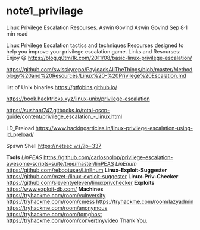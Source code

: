 # note1_privilage
Linux Privilege Escalation Resourses.
Aswin Govind
Aswin Govind
Sep 8·1 min read



Linux Privilege Escalation tactics and techniques Resourses designed to help you improve your privilege escalation game.
Links and Resourses:
Enjoy 😃
https://blog.g0tmi1k.com/2011/08/basic-linux-privilege-escalation/

https://github.com/swisskyrepo/PayloadsAllTheThings/blob/master/Methodology%20and%20Resources/Linux%20-%20Privilege%20Escalation.md

list of Unix binaries https://gtfobins.github.io/

https://book.hacktricks.xyz/linux-unix/privilege-escalation

https://sushant747.gitbooks.io/total-oscp-guide/content/privilege_escalation_-_linux.html

LD_Preload https://www.hackingarticles.in/linux-privilege-escalation-using-ld_preload/

Spawn Shell https://netsec.ws/?p=337

**Tools**
_LinPEAS_
https://github.com/carlospolop/privilege-escalation-awesome-scripts-suite/tree/master/linPEAS
_LinEnum_
https://github.com/rebootuser/LinEnum
**Linux-Exploit-Suggester**
https://github.com/mzet-/linux-exploit-suggester
**Linux-Priv-Checker**
https://github.com/sleventyeleven/linuxprivchecker
**Exploits**
https://www.exploit-db.com/
**Machines**
https://tryhackme.com/room/vulnversity
https://tryhackme.com/room/cmess
https://tryhackme.com/room/lazyadmin
https://tryhackme.com/room/anonymous
https://tryhackme.com/room/tomghost
https://tryhackme.com/room/convertmyvideo
Thank You.
